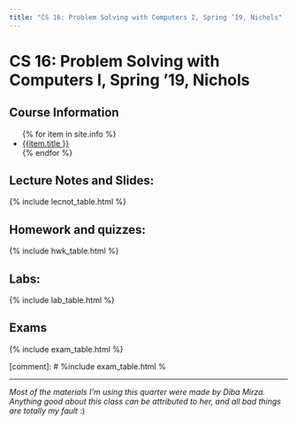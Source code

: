 ```yaml
---
title: "CS 16: Problem Solving with Computers I, Spring ’19, Nichols"
---
```


# CS 16: Problem Solving with Computers I, Spring ’19, Nichols

<!--{{site.course}}, {{site.quarter}}-->


<div id="info" data-role="collapsible" data-collapsed="false">
<h2>Course Information</h2>
<ul>
{% for item in site.info %}
<li><a href="{{item.url}}"  data-ajax="false">{{item.title }}</a></li>
{% endfor %}
</ul>
</div>

<div data-role="collapsible" data-collapsed="false">
<h2 id="lecture_notes">Lecture Notes and Slides:</h2>
{% include lecnot_table.html %}
</div>

<div data-role="collapsible" data-collapsed="false">
<h2 id="homework">Homework and quizzes:</h2>
{% include hwk_table.html %}
</div>

<div data-role="collapsible" data-collapsed="false">
<h2 id="labs">Labs:</h2>
{% include lab_table.html %}
</div>

<div data-role="collapsible" data-collapsed="false">
<h2 id="exams">Exams</h2>
{% include exam_table.html %}
</div>

[comment]: # %include exam_table.html %

---

*Most of the materials I'm using this quarter were made by Diba Mirza. Anything good about this class can be attributed to her, and all bad things are totally my fault* :)

<!-- 
</div>
-->
